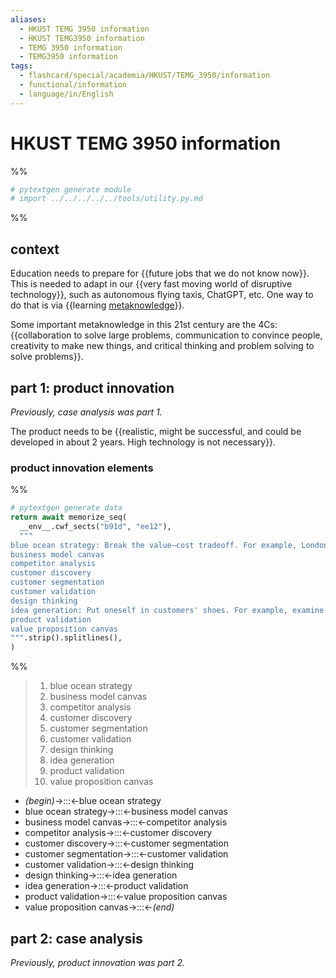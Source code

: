 ```yaml
---
aliases:
  - HKUST TEMG 3950 information
  - HKUST TEMG3950 information
  - TEMG 3950 information
  - TEMG3950 information
tags:
  - flashcard/special/academia/HKUST/TEMG_3950/information
  - functional/information
  - language/in/English
---
```


# HKUST TEMG 3950 information

%%

```Python
# pytextgen generate module
# import ../../../../../tools/utility.py.md
```

%%

## context

Education needs to prepare for {{future jobs that we do not know now}}. This is needed to adapt in our {{very fast moving world of disruptive technology}}, such as autonomous flying taxis, ChatGPT, etc. One way to do that is via {{learning [metaknowledge](../../../../general/metaknowledge.md)}}. <!--SR:!2024-04-24,4,270!2024-04-24,4,270!2024-04-24,4,270-->

Some important metaknowledge in this 21st century are the 4Cs: {{collaboration to solve large problems, communication to convince people, creativity to make new things, and critical thinking and problem solving to solve problems}}. <!--SR:!2024-05-01,8,250-->

## part 1: product innovation

_Previously, case analysis was part 1._

The product needs to be {{realistic, might be successful, and could be developed in about 2 years. High technology is not necessary}}. <!--SR:!2024-04-24,4,270-->

### product innovation elements

%%

```Python
# pytextgen generate data
return await memorize_seq(
  __env__.cwf_sects("b91d", "ee12"),
  """
blue ocean strategy: Break the value–cost tradeoff. For example, London cab services (red) and Uber (blue).
business model canvas
competitor analysis
customer discovery
customer segmentation
customer validation
design thinking
idea generation: Put oneself in customers' shoes. For example, examine old mousetraps and build a better one.
product validation
value proposition canvas
""".strip().splitlines(),
)
```

%%

<!--pytextgen generate section="b91d"--><!-- The following content is generated at 2024-04-19T19:11:21.562543+08:00. Any edits will be overridden! -->

> 1. blue ocean strategy
> 2. business model canvas
> 3. competitor analysis
> 4. customer discovery
> 5. customer segmentation
> 6. customer validation
> 7. design thinking
> 8. idea generation
> 9. product validation
> 10. value proposition canvas

<!--/pytextgen-->

<!--pytextgen generate section="ee12"--><!-- The following content is generated at 2024-04-19T19:11:21.543684+08:00. Any edits will be overridden! -->

- _(begin)_→:::←blue ocean strategy <!--SR:!2024-04-29,6,250!2024-04-24,4,270-->
- blue ocean strategy→:::←business model canvas <!--SR:!2024-04-25,3,250!2024-05-06,13,270-->
- business model canvas→:::←competitor analysis <!--SR:!2024-05-01,8,250!2024-04-29,6,250-->
- competitor analysis→:::←customer discovery <!--SR:!2024-05-02,9,250!2024-05-03,10,250-->
- customer discovery→:::←customer segmentation <!--SR:!2024-05-03,10,270!2024-05-06,13,270-->
- customer segmentation→:::←customer validation <!--SR:!2024-05-06,13,270!2024-04-24,2,230-->
- customer validation→:::←design thinking <!--SR:!2024-04-30,7,250!2024-05-05,12,270-->
- design thinking→:::←idea generation <!--SR:!2024-04-24,2,230!2024-04-24,2,230-->
- idea generation→:::←product validation <!--SR:!2024-04-29,6,250!2024-05-02,9,250-->
- product validation→:::←value proposition canvas <!--SR:!2024-04-25,2,210!2024-04-30,7,250-->
- value proposition canvas→:::←_(end)_ <!--SR:!2024-04-24,4,270!2024-04-30,7,250-->

<!--/pytextgen-->

## part 2: case analysis

_Previously, product innovation was part 2._
